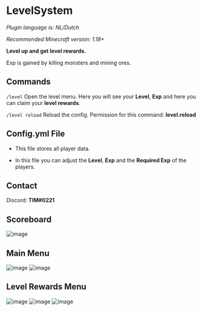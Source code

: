 # LevelSystem
*Plugin language is: NL/Dutch*

*Recommended Minecraft version: 1.18+*

**Level up and get level rewards.**

Exp is gained by killing monsters and mining ores.

## Commands
`/level` Open the level menu. Here you will see your **Level**, **Exp** and here you can claim your **level rewards**.

`/level reload` Reload the config. Permission for this command: **level.reload**

## Config.yml File
- This file stores all player data.

- In this file you can adjust the **Level**, **Exp** and the **Required Exp** of the players.

## Contact
Discord: **TIM#0221**

## Scoreboard
![image](https://user-images.githubusercontent.com/83028453/167137204-87ae06a7-97bc-4c29-8f20-5c8defe371ab.png)

## Main Menu
![image](https://user-images.githubusercontent.com/83028453/167137490-3c0fbd05-7e60-4548-89ee-2344f79be2da.png)
![image](https://user-images.githubusercontent.com/83028453/167137513-99caf502-29b1-4b43-8f4f-156244224e23.png)

## Level Rewards Menu
![image](https://user-images.githubusercontent.com/83028453/167137580-e7394c7c-87aa-4cb9-a3e1-1e8bc62c9323.png)
![image](https://user-images.githubusercontent.com/83028453/167137855-9f5b983e-1719-48e6-ac49-876e51a1e5ba.png)
![image](https://user-images.githubusercontent.com/83028453/167137924-347deae2-081d-4b93-8b4c-fd0fafe3c79f.png)
